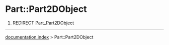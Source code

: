 # Part::Part2DObject
1.  REDIRECT [Part\_Part2DObject](Part_Part2DObject.md)

---
[documentation index](../README.md) > Part::Part2DObject
